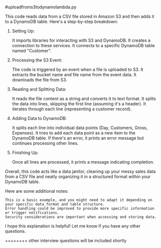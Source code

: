 #uploadfroms3todynamolambda.py

This code reads data from a CSV file stored in Amazon S3 and then adds it to a DynamoDB table. Here's a step-by-step breakdown:

1. Setting Up:

    It imports libraries for interacting with S3 and DynamoDB.
    It creates a connection to these services.
    It connects to a specific DynamoDB table named "Customer".

2. Processing the S3 Event:

    The code is triggered by an event when a file is uploaded to S3.
    It extracts the bucket name and file name from the event data.
    It downloads the file from S3.

3. Reading and Splitting Data:

    It reads the file content as a string and converts it to text format.
    It splits the data into lines, skipping the first line (assuming it's a header).
    It iterates through each line (representing a customer record).

4. Adding Data to DynamoDB:

    It splits each line into individual data points (Day, Customers, Gross, Expenses).
    It tries to add each data point as a new item to the DynamoDB table.
    If there's an error, it prints an error message but continues processing other lines.

5. Finishing Up:

    Once all lines are processed, it prints a message indicating completion.

Overall, this code acts like a data janitor, cleaning up your messy sales data from a CSV file and neatly organizing it in a structured format within your DynamoDB table.

Here are some additional notes:

    This is a basic example, and you might need to adapt it depending on your specific data format and table structure.
    Error handling could be improved to provide more specific information or trigger notifications.
    Security considerations are important when accessing and storing data.

I hope this explanation is helpful! Let me know if you have any other questions.

++++++++
other interview questions will be included shortly

